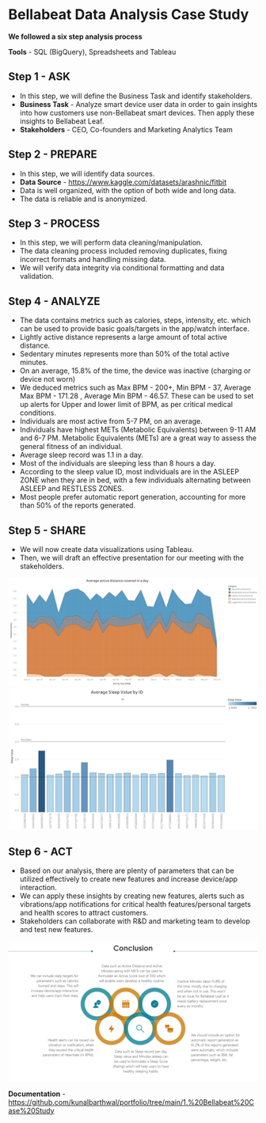 # Bellabeat Data Analysis Case Study

**We followed a six step analysis process**

**Tools** - SQL (BigQuery), Spreadsheets and Tableau


## Step 1 - ASK 
* In this step, we will define the Business Task and identify stakeholders.
* **Business Task** - Analyze smart device user data in order to gain insights into how customers use non-Bellabeat smart devices. Then apply these insights to Bellabeat Leaf.
* **Stakeholders** - CEO, Co-founders and Marketing Analytics Team

## Step 2 - PREPARE
* In this step, we will identify data sources.
* **Data Source** - <https://www.kaggle.com/datasets/arashnic/fitbit>
* Data is well organized, with the option of both wide and long data.
* The data is reliable and is anonymized.

## Step 3 - PROCESS
* In this step, we will perform data cleaning/manipulation.
* The data cleaning process included removing duplicates, fixing incorrect formats and handling missing data.
* We will verify data integrity via conditional formatting and data validation.

## Step 4 - ANALYZE
* The data contains metrics such as calories, steps, intensity, etc. which can be used to provide basic goals/targets in the app/watch interface.
* Lightly active distance represents a large amount of total active distance.
* Sedentary minutes represents more than 50%  of the total active minutes.
* On an average, 15.8% of the time, the device was inactive (charging or device not worn)
* We deduced metrics such as Max BPM - 200+, Min BPM - 37, Average Max BPM - 171.28 , Average Min BPM - 46.57. These can be used to set up alerts for Upper and lower limit of BPM, as per critical medical conditions.
* Individuals are most active from 5-7 PM, on an average.
* Individuals have highest METs (Metabolic Equivalents) between 9-11 AM and 6-7 PM. Metabolic Equivalents (METs) are a great way to assess the general fitness of an individual.
* Average sleep record was 1.1 in a day.
* Most of the individuals are sleeping less than 8 hours a day. 
* According to the sleep value ID, most individuals are in the ASLEEP ZONE when they are in bed, with a few individuals alternating between ASLEEP and RESTLESS ZONES.
* Most people prefer automatic report generation, accounting for more than 50% of the reports generated.

## Step 5 - SHARE
* We will now create data visualizations using Tableau.
* Then, we will draft an effective presentation for our meeting with the stakeholders.

<img src="Tableau Visualizations/Daily Active Distance.png" class="img-responsive" alt="">

<img src="Tableau Visualizations/Sleep Value.png" class="img-responsive" alt="">


## Step 6 - ACT
* Based on our analysis, there are plenty of parameters that can be utilized effectively to create new features and increase device/app interaction.
* We can apply these insights by creating new features, alerts such as vibrations/app notifications for critical health features/personal targets and health scores to attract customers.
* Stakeholders can collaborate with R&D and marketing team to develop and test new features.

<img src="Tableau Visualizations/Conclusion.png" class="img-responsive" alt="">


**Documentation** - <https://github.com/kunalbarthwal/portfolio/tree/main/1.%20Bellabeat%20Case%20Study>


